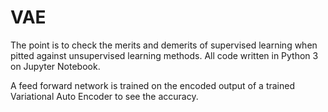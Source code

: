 # VAE

The point is to check the merits and demerits of supervised learning when pitted against unsupervised learning methods. All code written
in Python 3 on Jupyter Notebook.

A feed forward network is trained on the encoded output of a trained Variational Auto Encoder to see the accuracy.
